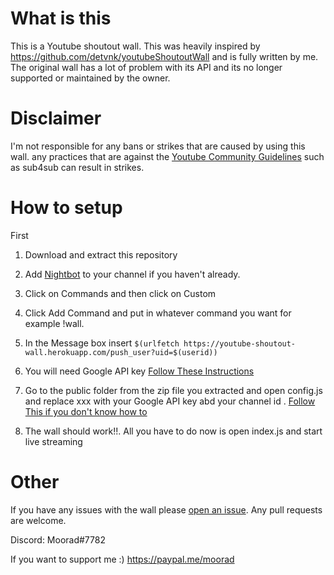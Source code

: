 # What is this
This is a Youtube shoutout wall. This was heavily inspired by https://github.com/detvnk/youtubeShoutoutWall and is fully written by me. The original wall has a lot of problem with its API and its no longer supported or maintained by the owner.

# Disclaimer
I'm not responsible for any bans or strikes that are caused by using this wall. any practices that are against the [Youtube Community Guidelines](https://support.google.com/youtube/answer/2802032?hl=en-GB) such as sub4sub can result in strikes.

# How to setup
First 
1. Download and extract this repository

2. Add [Nightbot](https://beta.nightbot.tv/) to your channel if you haven't already.

3. Click on Commands and then click on Custom	

4. Click Add Command and put in whatever command you want for example !wall.

5. In the Message box insert 
```$(urlfetch https://youtube-shoutout-wall.herokuapp.com/push_user?uid=$(userid))```

6. You will need Google API key [Follow These Instructions](https://www.slickremix.com/docs/get-api-key-for-youtube/)

7.  Go to the public folder from the zip file you extracted and open config.js and replace xxx with your Google API key abd your channel id . [Follow This if you don't know how to](https://ultimate.brainstormforce.com/docs/how-to-find-youtube-channel-name-and-channel-id/)

8. The wall should work!!. All you have to do now is open index.js and start live streaming

# Other
If you have any issues with the wall please [open an issue](https://github.com/Moorad/youtube-shoutout-wall/issues/new).
Any pull requests are welcome.

Discord: Moorad#7782

If you want to support me :)
https://paypal.me/moorad